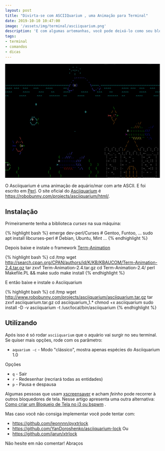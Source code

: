 ```yaml
---
layout: post
title: "Divirta-se com ASCIIQuarium , uma Animação para Terminal"
date: 2019-10-10 10:47:00
image: '/assets/img/terminal/asciiquarium.png'
description: 'E com algumas artemanhas, você pode deixá-lo como seu bloqueio de tela.'
tags:
- terminal
- comandos
- dicas
---
```


[![Divirta-se com ASCIIQuarium , uma Animação para Terminal](/assets/img/terminal/asciiquarium.png)](/assets/img/terminal/asciiquarium.png)

O Asciiquarium é uma animação de aquário/mar com arte ASCII. E foi escrito em [Perl](https://www.perl.org/). O site oficial do [Asciiquarium](https://github.com/cmatsuoka/asciiquarium) é <https://robobunny.com/projects/asciiquarium/html/>.

## Instalação

Primeiramente tenha a biblioteca *curses* na sua máquina:

{% highlight bash %}
emerge dev-perl/Curses # Gentoo, Funtoo, ...
sudo apt install libcurses-perl # Debian, Ubuntu, Mint ... 
{% endhighlight %}

Depois baixe e instale o framework [Term-Animation](https://metacpan.org/pod/Term::Animation)

{% highlight bash %}
cd /tmp
wget http://search.cpan.org/CPAN/authors/id/K/KB/KBAUCOM/Term-Animation-2.4.tar.gz
tar zxvf Term-Animation-2.4.tar.gz
cd Term-Animation-2.4/
perl Makefile.PL && make
sudo make install
{% endhighlight %}

E então baixe e instale o Asciiquarium

{% highlight bash %}
cd /tmp
wget http://www.robobunny.com/projects/asciiquarium/asciiquarium.tar.gz
tar zxvf asciiquarium.tar.gz
cd asciiquarium_1.*
chmod +x asciiquarium
sudo install -D -v asciiquarium -t /usr/local/bin/asciiquarium
{% endhighlight %}

<script async src="https://pagead2.googlesyndication.com/pagead/js/adsbygoogle.js"></script>
<!-- Informat -->
<ins class="adsbygoogle"
     style="display:block"
     data-ad-client="ca-pub-2838251107855362"
     data-ad-slot="2327980059"
     data-ad-format="auto"
     data-full-width-responsive="true"></ins>
<script>
(adsbygoogle = window.adsbygoogle || []).push({});
</script>

## Utilizando

Após isso é só rodar `asciiquarium` que o aquário vai surgir no seu terminal. Se quiser mais opções, rode com os parâmetro:

+ `aquarium -c` - Modo "clássico", mostra apenas espécies do Asciiquarium 1.0

Opções

+ `q` - Sair
+ `r` - Redesenhar (recriará todas as entidades)
+ `p` - Pausa e despausa

Algumas pessoas que usam [xscreensaver](https://www.jwz.org/xscreensaver/) e acham *feinho* pode recorrer à outros bloquedores de tela. Nesse artigo apresenta uma outra alternativa: [Como criar um Bloqueio de Tela no i3 ou bspwm](https://terminalroot.com.br/2019/08/como-criar-um-bloqueio-tela-no-i3-ou-bspwm.html) .

Mas caso você não consiga implementar você pode tentar com:
+ <https://github.com/leonnnn/pyxtrlock>
+ <https://github.com/YanDoroshenko/asciiquarium-lock>
Ou
+ <https://github.com/jarun/xtrlock>

Não hesite em não comentar! Abraços
    
